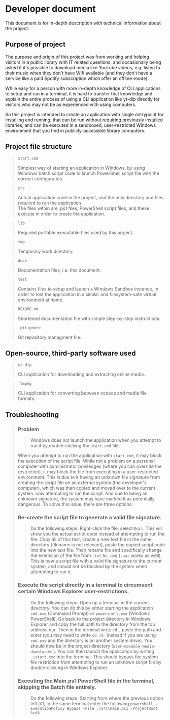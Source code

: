 # Developer document

This document is for in-depth description with technical information about the project.

## Purpose of project

The purpose and origin of this project was from working and helping visitors in a public library with IT related questions, and occasionally being asked if it's possible to download media like YouTube videos, e.g. listen to their music when they don't have Wifi available (and they don't have a service like a paid Spotify subscription which offer an offline-mode).

While easy for a person with more in-depth knowledge of CLI applications to setup and run in a terminal, it is hard to transfer that knowledge and explain the entire process of using a CLI application like yt-dlp directly for visitors who may not be as experienced with using computers.

So this project is intended to create an application with single entrypoint for installing and running, that can be run without requiring previously installed libraries, and can be executed in a sandboxed, user-restricted Windows environment that you find in publicly-accessible library computers.

## Project file structure

> ``start.cmd``
>
> Simplest way of starting an application in Windows, by using Windows batch script code to launch PowerShell script file with the correct configuration.

> ``src``
>
> Actual application code in the project, and the only directory and files required to run the application.\
> The files within are .ps1 files, PowerShell script files, and these execute in order to create the application.

> ``lib``
>
> Required portable executable files used by this project.

> ``tmp``
>
> Temporary work directory.

> ``docs``
>
> Documentation files, i.e. this document.

> ``test``
>
> Contains files to setup and launch a Windows Sandbox instance, in order to test the application in a similar and filesystem-safe virtual environment at home.

> ``README.md``
>
> Shortened documentation file with simple step-by-step instructions.

> ``.gitignore``
>
> Git repository managment file.

## Open-source, third-party software used

> ``yt-dlp``
>
> CLI application for downloading and extracting online media.

> ``ffmpeg``
>
> CLI application for converting between codecs and media file formats.

## Troubleshooting

> ### Problem
>> Windows does not launch the application when you attempt to run it by double-clicking the ``start.cmd`` file.
>
> When you attempt to run the application with ``start.cmd``, it may block the execution of the script file.
> While not a problem on a personal computer with administrator priviledges (where you can override the restriction), it may block the file from executing in a user-restricted environment.
> This is due to it having an unknown file signature from creating the script file on an external system (the developer's computer), which was then copied and moved over to the current system. now attempting to run the script. And due to being an unknown signature, the system may have marked it as potentially dangerous.
> To solve this issue, there are three options:
>
> ### Re-create the script file to generate a valid file signature.
>> Do the following steps:
>> Right-click the file, select ``Edit``. This will show you the actual script code instead of attempting to run the file. Copy all of this text, create a new text file in the same directory (filename is not relevant), paste the copied script code into the new text file. Then rename file and specifically change the extension of the file from ``.txt`` to ``.cm``d (``.bat`` works as well).
>> This is now a script file with a valid file signature to the current system, and should not be blocked by the system when attempting to run it.
>
> ### Execute the script directly in a terminal to circumvent certain Windows Explorer user-restrictions.
>> Do the following steps:
>> Open up a terminal in the current directory. You can do this by either starting the application ``cmd.exe`` (Command Prompt) or ``powershell.exe`` (Windows PowerShell).
>> Go back to the project directory in Windows Explorer and copy the full path to the directory from the top address bar. Then in the terminal write ``cd ``, paste the path and enter (you may need to write ``cd /d `` instead if you are using ``cmd.exe`` and the directory is on another system drive). You should now be in the project directory (``user-movable-media-downloader``). You can then launch the application by writing ``.\start.cmd`` into the terminal. This should bypass the system file restriction from attempting to run an unknown script file by double-clicking in Windows Explorer.
>
> ### Executing the Main.ps1 PowerShell file in the terminal, skipping the Batch file entirely.
>> Do the following steps:
>> Starting from where the previous option left off, in the same terminal enter the following ``powershell -ExecutionPolicy Bypass -File .\src\main.ps1 -ProjectRoot %cd%``